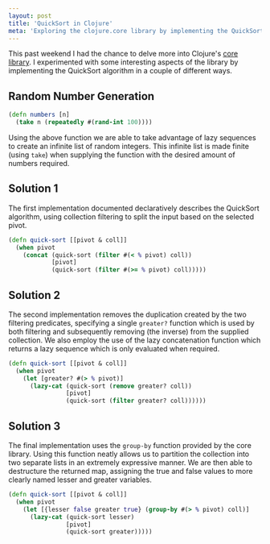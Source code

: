 ```yaml
---
layout: post
title: 'QuickSort in Clojure'
meta: 'Exploring the clojure.core library by implementing the QuickSort algorithm'
---
```


This past weekend I had the chance to delve more into Clojure's [core library](https://clojuredocs.org/clojure.core).
I experimented with some interesting aspects of the library by implementing the QuickSort algorithm in a couple of different ways.

<!--more-->

## Random Number Generation

```clojure
(defn numbers [n]
  (take n (repeatedly #(rand-int 100))))
```

Using the above function we are able to take advantage of lazy sequences to create an infinite list of random integers.
This infinite list is made finite (using `take`) when supplying the function with the desired amount of numbers required.

## Solution 1

The first implementation documented declaratively describes the QuickSort algorithm, using collection filtering to split the input based on the selected pivot.

```clojure
(defn quick-sort [[pivot & coll]]
  (when pivot
    (concat (quick-sort (filter #(< % pivot) coll))
            [pivot]
            (quick-sort (filter #(>= % pivot) coll)))))
```

## Solution 2

The second implementation removes the duplication created by the two filtering predicates, specifying a single `greater?` function which is used by both filtering and subsequently removing (the inverse) from the supplied collection.
We also employ the use of the lazy concatenation function which returns a lazy sequence which is only evaluated when required.

```clojure
(defn quick-sort [[pivot & coll]]
  (when pivot
    (let [greater? #(> % pivot)]
      (lazy-cat (quick-sort (remove greater? coll))
                [pivot]
                (quick-sort (filter greater? coll))))))
```

## Solution 3

The final implementation uses the `group-by` function provided by the core library.
Using this function neatly allows us to partition the collection into two separate lists in an extremely expressive manner.
We are then able to destructure the returned map, assigning the true and false values to more clearly named lesser and greater variables.

```clojure
(defn quick-sort [[pivot & coll]]
  (when pivot
    (let [{lesser false greater true} (group-by #(> % pivot) coll)]
      (lazy-cat (quick-sort lesser)
                [pivot]
                (quick-sort greater)))))
```
